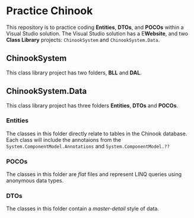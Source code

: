 # Practice Chinook
This repository is to practice coding **Entities**, **DTOs**, and **POCOs** within a Visual Studio solution. The Visual Studio solution has a  E**Website**, and two **Class Library** projects: `ChinookSystem` and `ChinookSystem.Data`.

## ChinookSystem
This class library project has two folders, **BLL** and **DAL**.

## ChinookSystem.Data
This class library project has three folders **Entities**, **DTOs** and **POCOs**.

### Entities
The classes in this folder directly relate to tables in the Chinook database. Each class will include the annotaions from the `System.ComponentModel.Annotations` and `System.ComponentModel.??`

### POCOs
The classes in this folder are _flat_ files and represent LINQ queries using anonymous data types.

### DTOs
The classes in this folder contain a _master-detail_ style of data.
